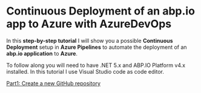 # Continuous Deployment of an abp.io app to Azure with AzureDevOps  

In this **step-by-step tutorial** I will show you a possible **Continuous Deployment** setup in **Azure Pipelines** to automate the deployment of an **abp.io application** to **Azure**.

To follow along you will need to have .NET 5.x and ABP.IO Platform v4.x installed. In this tutorial I use Visual Studio code as code editor.

[Part1: Create a new GitHub repository](Tutorial/Part1/Part1.md)
